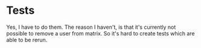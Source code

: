 Tests
=====

Yes, I have to do them. The reason I haven't, is that it's currently not possible to remove a user from matrix. So it's hard to create tests which are able to be rerun.
